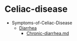
# Celiac-disease

- Symptoms-of-Celiac-Disease
  - [Diarrhea](./Diarrhea/)
    - [Chronic-diarrhea.md](./Chronic-diarrhea.md)
